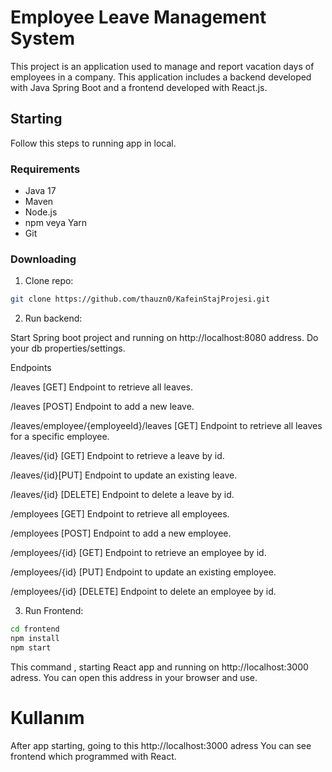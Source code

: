 # Employee Leave Management System

This project is an application used to manage and report vacation days of employees in a company. This application includes a backend developed with Java Spring Boot and a frontend developed with React.js.

## Starting

Follow this steps to running app in local.

### Requirements

- Java 17 
- Maven
- Node.js
- npm veya Yarn
- Git

### Downloading

1. Clone repo:

```bash
git clone https://github.com/thauzn0/KafeinStajProjesi.git
```

2. Run backend:

Start Spring boot project and running on  http://localhost:8080 address.
Do your db properties/settings.

Endpoints

/leaves [GET] Endpoint to retrieve all leaves.

/leaves [POST]    Endpoint to add a new leave.

/leaves/employee/{employeeId}/leaves [GET] Endpoint to retrieve all leaves for a specific employee.

/leaves/{id} [GET] Endpoint to retrieve a leave by id.

/leaves/{id}[PUT]  Endpoint to update an existing leave.

/leaves/{id} [DELETE] Endpoint to delete a leave by id.

/employees [GET] Endpoint to retrieve all employees.

/employees [POST] Endpoint to add a new employee.

/employees/{id} [GET] Endpoint to retrieve an employee by id.

/employees/{id} [PUT] Endpoint to update an existing employee.

/employees/{id} [DELETE] Endpoint to delete an employee by id.

3. Run Frontend:
```bash
cd frontend
npm install
npm start
```
This command , starting React app and running on http://localhost:3000 adress. You can open this address in your browser and use.

# Kullanım

After app starting, going to this http://localhost:3000 adress You can see frontend which programmed with React.
